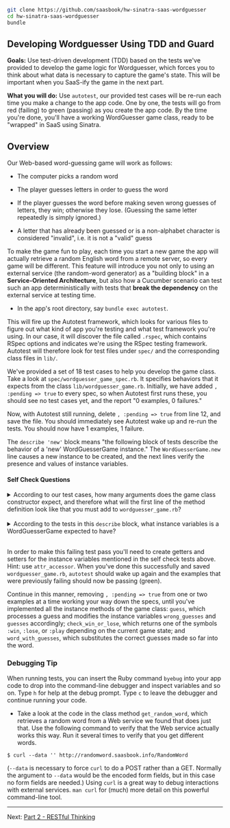 <!-- @format -->

```sh
git clone https://github.com/saasbook/hw-sinatra-saas-wordguesser
cd hw-sinatra-saas-wordguesser
bundle
```

## Developing Wordguesser Using TDD and Guard

**Goals:** Use test-driven development (TDD) based on the tests we've provided to develop the game logic for Wordguesser, which forces you to think about what data is necessary to capture the game's state. This will be important when you SaaS-ify the game in the next part.

**What you will do:** Use `autotest`, our provided test cases will be re-run each time you make a change to the app code. One by one, the tests will go from red (failing) to green (passing) as you create the app code. By the time you're done, you'll have a working WordGuesser game class, ready to be "wrapped" in SaaS using Sinatra.

## Overview

Our Web-based word-guessing game will work as follows:

- The computer picks a random word

- The player guesses letters in order to guess the word

- If the player guesses the word before making seven wrong guesses of letters, they win; otherwise they lose. (Guessing the same letter repeatedly is simply ignored.)

- A letter that has already been guessed or is a non-alphabet character is considered "invalid", i.e. it is not a "valid" guess

To make the game fun to play, each time you start a new game the app will actually retrieve a random English word from a remote server, so every game will be different. This feature will introduce you not only to using an external service (the random-word generator) as a "building block" in a **Service-Oriented Architecture**, but also how a Cucumber scenario can test such an app deterministically with tests that **break the dependency** on the external service at testing time.

- In the app's root directory, say `bundle exec autotest`.

This will fire up the Autotest framework, which looks for various files to figure out what kind of app you're testing and what test framework you're using. In our case, it will discover the file called `.rspec`, which contains RSpec options and indicates we're using the RSpec testing framework. Autotest will therefore look for test files under `spec/` and the corresponding class files in `lib/`.

We've provided a set of 18 test cases to help you develop the game class. Take a look at `spec/wordguesser_game_spec.rb`. It specifies behaviors that it expects from the class `lib/wordguesser_game.rb`. Initially, we have added `, :pending => true` to every spec, so when Autotest first runs these, you should see no test cases yet, and the report "0 examples, 0 failures."

Now, with Autotest still running, delete `, :pending => true` from line 12, and save the file. You should immediately see Autotest wake up and re-run the tests. You should now have 1 examples, 1 failure.

The `describe 'new'` block means "the following block of tests describe the behavior of a 'new' WordGuesserGame instance." The `WordGuesserGame.new` line causes a new instance to be created, and the next lines verify the presence and values of instance variables.

#### Self Check Questions

<details>
  <summary>According to our test cases, how many arguments does the
game class constructor expect, and therefore what will the first line of
the method definition look like that you must add to
<code>wordguesser_game.rb</code>?</summary>
  <p><blockquote>One argument (in this example, "glorp"), and since constructors in
Ruby are always named <code>initialize</code>, the first line will be
<code>def initialize(new_word)</code> or something similar.</blockquote></p>
</details>

<br />

<details>
  <summary>According to the tests in this <code>describe</code> block, what
instance variables is a WordGuesserGame expected to have?</summary>
  <p><blockquote><code>@word</code>, <code>@guesses</code>, and <code>@wrong_guesses</code>.</blockquote></p>
</details>

<br />

In order to make this failing test pass you'll need to create getters and setters for the instance variables mentioned in the self check tests above. Hint: use `attr_accessor`. When you've done this successfully and saved `wordguesser_game.rb`, `autotest` should wake up again and the examples that were previously failing should now be passing (green).

Continue in this manner, removing `, :pending => true` from one or two examples at a time working your way down the specs, until you've implemented all the instance methods of the game class: `guess`, which processes a guess and modifies the instance variables `wrong_guesses` and `guesses` accordingly; `check_win_or_lose`, which returns one of the symbols `:win`, `:lose`, or `:play` depending on the current game state; and `word_with_guesses`, which substitutes the correct guesses made so far into the word.

### Debugging Tip

When running tests, you can insert the Ruby command `byebug` into your app code to drop into the command-line debugger and inspect variables and so on. Type `h` for help at the debug prompt. Type `c` to leave the debugger and continue running your code.

- Take a look at the code in the class method `get_random_word`, which retrieves a random word from a Web service we found that does just that. Use the following command to verify that the Web service actually works this way. Run it several times to verify that you get different words.

```
$ curl --data '' http://randomword.saasbook.info/RandomWord
```

(`--data` is necessary to force `curl` to do a POST rather than a GET. Normally the argument to `--data` would be the encoded form fields, but in this case no form fields are needed.) Using `curl` is a great way to debug interactions with external services. `man curl` for (much) more detail on this powerful command-line tool.

---

Next: [Part 2 - RESTful Thinking](part_2_restful_thinking.md)
